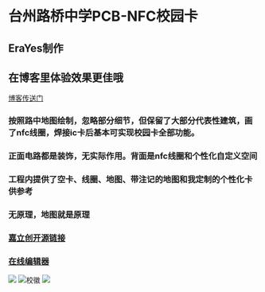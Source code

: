 # 台州路桥中学PCB-NFC校园卡

## EraYes制作

## 在博客里体验效果更佳哦
[博客传送门](https://erayes.top/2023/07/18/PCB-NFC/)

### 按照路中地图绘制，忽略部分细节，但保留了大部分代表性建筑，画了nfc线圈，焊接ic卡后基本可实现校园卡全部功能。
### 正面电路都是装饰，无实际作用。背面是nfc线圈和个性化自定义空间
### 工程内提供了空卡、线圈、地图、带注记的地图和我定制的个性化卡供参考
### 无原理，地图就是原理

### [嘉立创开源链接](https://oshwhub.com/era-yes/tai-zhou-lu-qiao-zhong-xue-pcb-nfc-xiao-yuan-ka)
### [在线编辑器](https://pro.lceda.cn/editor#id=a84dde7ac0c249679c607b19cff67770)

![](https://github.com/ERA-YES/-PCB-NFC-/blob/main/%E5%B0%81%E9%9D%A2.png?raw=true)
![校徽](https://github.com/ERA-YES/-PCB-NFC-/blob/main/%E6%A0%A1%E5%BE%BD.jpg?raw=true)
![](https://github.com/ERA-YES/-PCB-NFC-/blob/main/%E5%9C%B0%E5%9B%BE%E5%8E%9F%E5%9B%BE.jpg?raw=true)
